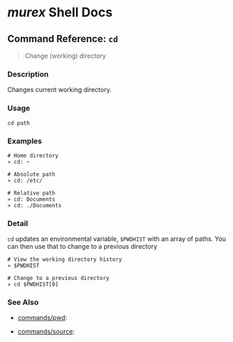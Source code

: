 # _murex_ Shell Docs

## Command Reference: `cd`

> Change (working) directory

### Description

Changes current working directory.

### Usage

    cd path

### Examples

    # Home directory
    » cd: ~ 
    
    # Absolute path
    » cd: /etc/
    
    # Relative path
    » cd: Documents
    » cd: ./Documents

### Detail

`cd` updates an environmental variable, `$PWDHIST` with an array of paths.
You can then use that to change to a previous directory

    # View the working directory history
    » $PWDHIST
    
    # Change to a previous directory
    » cd $PWDHIST[0]

### See Also

* [commands/pwd](../commands/pwd.md):
  
* [commands/source](../commands/source.md):
  